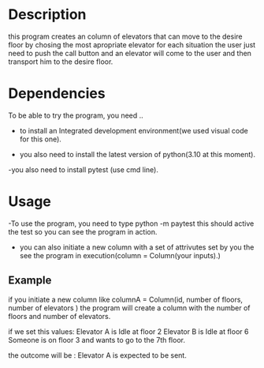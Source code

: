# Description


this program creates an column of elevators that can move to the desire floor
 by chosing the most apropriate elevator for each situation
the user just need to push the call button and an elevator will 
come to the user and then transport him to the desire floor.

# Dependencies 

To be able to try the program, you need ..

- to install an Integrated development environment(we used visual code for this one).

- you also need to install the latest version of python(3.10 at this moment).

-you also need to install pytest (use cmd line).

# Usage

-To use the program, you need to type python -m paytest
this should active the test so you can see the program in action.

- you can also initiate a new column with a set of attrivutes set
by you the see the program in execution(column = Column(your inputs).)
## Example

if you initiate a new column like
columnA = Column(id, number of floors, number of elevators )
the program will create a column with the number of floors 
and number of elevators.

if we set this values:
Elevator A is Idle at floor 2 
Elevator B is Idle at floor 6
Someone is on floor 3 and wants to go to the 7th floor. 

the outcome will be :
Elevator A is expected to be sent.
